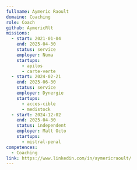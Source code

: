 ```yaml
---
fullname: Aymeric Raoult
domaine: Coaching
role: Coach
github: AymericRlt
missions:
  - start: 2021-01-04
    end: 2025-04-30
    status: service
    employer: Numa
    startups:
      - apilos
      - carte-verte
  - start: 2024-02-21
    end: 2025-06-30
    status: service
    employer: Dynergie
    startups:
      - acces-cible
      - medistock
  - start: 2024-12-02
    end: 2025-04-30
    status: independent
    employer: Malt Octo
    startups:
      - mistral-penal
competences:
  - Coaching
link: https://www.linkedin.com/in/aymericraoult/
---
```

